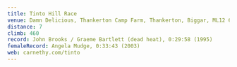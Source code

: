 ```yaml
---
title: Tinto Hill Race
venue: Damn Delicious, Thankerton Camp Farm, Thankerton, Biggar, ML12 6PD
distance: 7
climb: 460
record: John Brooks / Graeme Bartlett (dead heat), 0:29:58 (1995)
femaleRecord: Angela Mudge, 0:33:43 (2003)
web: carnethy.com/tinto
---
```

